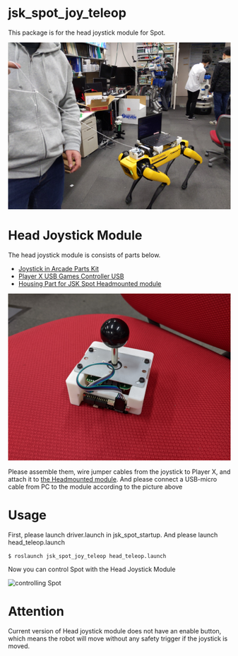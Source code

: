 # jsk_spot_joy_teleop

This package is for the head joystick module for Spot.

![Top image](./images/top.jpg)

# Head Joystick Module

The head joystick module is consists of parts below.

* [Joystick in Arcade Parts Kit](https://www.switch-science.com/catalog/5792/)
* [Player X USB Games Controller USB](https://www.switch-science.com/catalog/5793/)
* [Housing Part for JSK Spot Headmounted module](./designs/joy_mount_housing.stl)

![Head joystick module](./images/head_joy_module.jpg)

Please assemble them, wire jumper cables from the joystick to Player X, and attach it to [the Headmounted module](../jsk_spot_startup/README.md).
And please connect a USB-micro cable from PC to the module according to the picture above

# Usage

First, please launch driver.launch in jsk_spot_startup.
And please launch head_teleop.launch

```
$ roslaunch jsk_spot_joy_teleop head_teleop.launch
```

Now you can control Spot with the Head Joystick Module

![controlling Spot](./images/spot_controlled.gif)

# Attention

Current version of Head joystick module does not have an enable button, which means the robot will move without any safety trigger if the joystick is moved.
